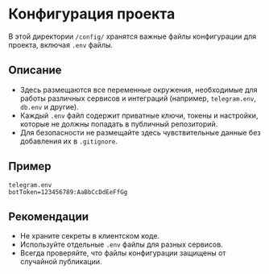# Конфигурация проекта

В этой директории `/config/` хранятся важные файлы конфигурации для проекта, включая `.env` файлы.

## Описание
- Здесь размещаются все переменные окружения, необходимые для работы различных сервисов и интеграций (например, `telegram.env`, `db.env` и другие).
- Каждый `.env` файл содержит приватные ключи, токены и настройки, которые не должны попадать в публичный репозиторий.
- Для безопасности не размещайте здесь чувствительные данные без добавления их в `.gitignore`.

## Пример
```
telegram.env
botToken=123456789:AaBbCcDdEeFfGg
```

## Рекомендации
- Не храните секреты в клиентском коде.
- Используйте отдельные `.env` файлы для разных сервисов.
- Всегда проверяйте, что файлы конфигурации защищены от случайной публикации.
